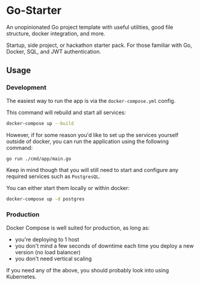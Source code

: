 # Go-Starter

An unopinionated Go project template with useful utilities, good file structure, docker integration, and more.

Startup, side project, or hackathon starter pack. For those familiar with Go, Docker, SQL, and JWT authentication.

## Usage

### Development

The easiest way to run the app is via the `docker-compose.yml` config.

This command will rebuild and start all services:

```bash
docker-compose up --build
```

However, if for some reason you'd like to set up the services yourself outside of docker, you can run the application using the following command:

```bash
go run ./cmd/app/main.go
```

Keep in mind though that you will still need to start and configure any required services such as `PostgresQL`.

You can either start them locally or within docker:

```bash
docker-compose up -d postgres
```

### Production

Docker Compose is well suited for production, as long as:
 - you're deploying to 1 host
 - you don't mind a few seconds of downtime each time you deploy a new version (no load balancer)
 - you don't need vertical scaling

If you need any of the above, you should probably look into using Kubernetes.
